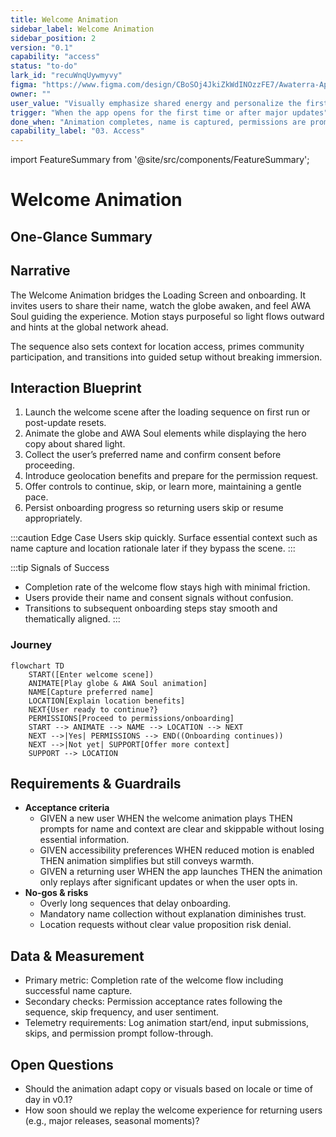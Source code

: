 ```yaml
---
title: Welcome Animation
sidebar_label: Welcome Animation
sidebar_position: 2
version: "0.1"
capability: "access"
status: "to-do"
lark_id: "recuWnqUywmyvy"
figma: "https://www.figma.com/design/CBoSOj4JkiZkWdINOzzFE7/Awaterra-App-UIUX?node-id=48-11"
owner: ""
user_value: "Visually emphasize shared energy and personalize the first impression"
trigger: "When the app opens for the first time or after major updates"
done_when: "Animation completes, name is captured, permissions are prompted, and the user advances"
capability_label: "03. Access"
---
```


import FeatureSummary from '@site/src/components/FeatureSummary';

# Welcome Animation

## One-Glance Summary

<FeatureSummary />

## Narrative
The Welcome Animation bridges the Loading Screen and onboarding. It invites users to share their name, watch the globe awaken, and feel AWA Soul guiding the experience. Motion stays purposeful so light flows outward and hints at the global network ahead.

The sequence also sets context for location access, primes community participation, and transitions into guided setup without breaking immersion.

## Interaction Blueprint
1. Launch the welcome scene after the loading sequence on first run or post-update resets.
2. Animate the globe and AWA Soul elements while displaying the hero copy about shared light.
3. Collect the user’s preferred name and confirm consent before proceeding.
4. Introduce geolocation benefits and prepare for the permission request.
5. Offer controls to continue, skip, or learn more, maintaining a gentle pace.
6. Persist onboarding progress so returning users skip or resume appropriately.

:::caution Edge Case
Users skip quickly. Surface essential context such as name capture and location rationale later if they bypass the scene.
:::

:::tip Signals of Success
- Completion rate of the welcome flow stays high with minimal friction.
- Users provide their name and consent signals without confusion.
- Transitions to subsequent onboarding steps stay smooth and thematically aligned.
:::

### Journey

```mermaid
flowchart TD
    START([Enter welcome scene])
    ANIMATE[Play globe & AWA Soul animation]
    NAME[Capture preferred name]
    LOCATION[Explain location benefits]
    NEXT{User ready to continue?}
    PERMISSIONS[Proceed to permissions/onboarding]
    START --> ANIMATE --> NAME --> LOCATION --> NEXT
    NEXT -->|Yes| PERMISSIONS --> END((Onboarding continues))
    NEXT -->|Not yet| SUPPORT[Offer more context]
    SUPPORT --> LOCATION
```

## Requirements & Guardrails
- **Acceptance criteria**
  - GIVEN a new user WHEN the welcome animation plays THEN prompts for name and context are clear and skippable without losing essential information.
  - GIVEN accessibility preferences WHEN reduced motion is enabled THEN animation simplifies but still conveys warmth.
  - GIVEN a returning user WHEN the app launches THEN the animation only replays after significant updates or when the user opts in.
- **No-gos & risks**
  - Overly long sequences that delay onboarding.
  - Mandatory name collection without explanation diminishes trust.
  - Location requests without clear value proposition risk denial.

## Data & Measurement
- Primary metric: Completion rate of the welcome flow including successful name capture.
- Secondary checks: Permission acceptance rates following the sequence, skip frequency, and user sentiment.
- Telemetry requirements: Log animation start/end, input submissions, skips, and permission prompt follow-through.

## Open Questions
- Should the animation adapt copy or visuals based on locale or time of day in v0.1?
- How soon should we replay the welcome experience for returning users (e.g., major releases, seasonal moments)?

